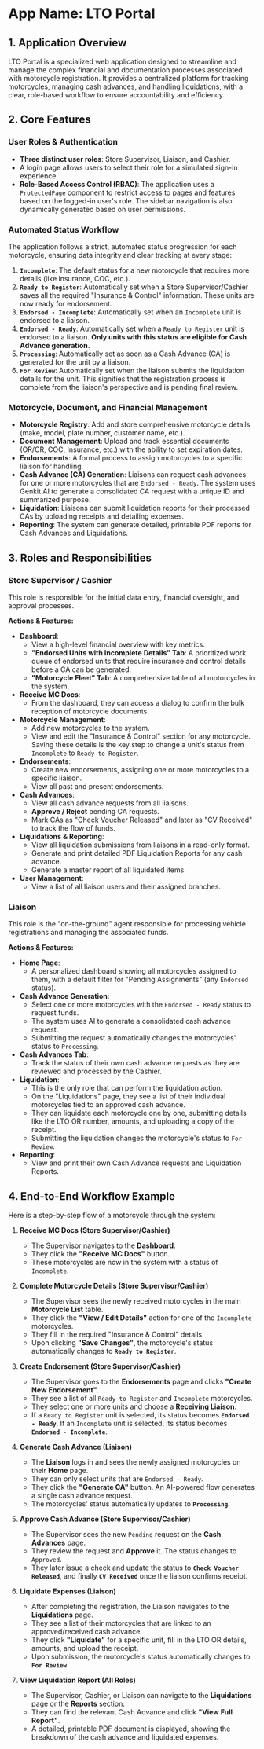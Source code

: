 # App Name: LTO Portal

## 1. Application Overview
LTO Portal is a specialized web application designed to streamline and manage the complex financial and documentation processes associated with motorcycle registration. It provides a centralized platform for tracking motorcycles, managing cash advances, and handling liquidations, with a clear, role-based workflow to ensure accountability and efficiency.

## 2. Core Features

### User Roles & Authentication
- **Three distinct user roles**: Store Supervisor, Liaison, and Cashier.
- A login page allows users to select their role for a simulated sign-in experience.
- **Role-Based Access Control (RBAC)**: The application uses a `ProtectedPage` component to restrict access to pages and features based on the logged-in user's role. The sidebar navigation is also dynamically generated based on user permissions.

### Automated Status Workflow
The application follows a strict, automated status progression for each motorcycle, ensuring data integrity and clear tracking at every stage:
1.  **`Incomplete`**: The default status for a new motorcycle that requires more details (like insurance, COC, etc.).
2.  **`Ready to Register`**: Automatically set when a Store Supervisor/Cashier saves all the required "Insurance & Control" information. These units are now ready for endorsement.
3.  **`Endorsed - Incomplete`**: Automatically set when an `Incomplete` unit is endorsed to a liaison.
4.  **`Endorsed - Ready`**: Automatically set when a `Ready to Register` unit is endorsed to a liaison. **Only units with this status are eligible for Cash Advance generation.**
5.  **`Processing`**: Automatically set as soon as a Cash Advance (CA) is generated for the unit by a liaison.
6.  **`For Review`**: Automatically set when the liaison submits the liquidation details for the unit. This signifies that the registration process is complete from the liaison's perspective and is pending final review.

### Motorcycle, Document, and Financial Management
- **Motorcycle Registry**: Add and store comprehensive motorcycle details (make, model, plate number, customer name, etc.).
- **Document Management**: Upload and track essential documents (OR/CR, COC, Insurance, etc.) with the ability to set expiration dates.
- **Endorsements**: A formal process to assign motorcycles to a specific liaison for handling.
- **Cash Advance (CA) Generation**: Liaisons can request cash advances for one or more motorcycles that are `Endorsed - Ready`. The system uses Genkit AI to generate a consolidated CA request with a unique ID and summarized purpose.
- **Liquidation**: Liaisons can submit liquidation reports for their processed CAs by uploading receipts and detailing expenses.
- **Reporting**: The system can generate detailed, printable PDF reports for Cash Advances and Liquidations.

## 3. Roles and Responsibilities

### Store Supervisor / Cashier
This role is responsible for the initial data entry, financial oversight, and approval processes.

**Actions & Features:**
- **Dashboard**:
  - View a high-level financial overview with key metrics.
  - **"Endorsed Units with Incomplete Details" Tab**: A prioritized work queue of endorsed units that require insurance and control details before a CA can be generated.
  - **"Motorcycle Fleet" Tab**: A comprehensive table of all motorcycles in the system.
- **Receive MC Docs**:
  - From the dashboard, they can access a dialog to confirm the bulk reception of motorcycle documents.
- **Motorcycle Management**:
  - Add new motorcycles to the system.
  - View and edit the "Insurance & Control" section for any motorcycle. Saving these details is the key step to change a unit's status from `Incomplete` to `Ready to Register`.
- **Endorsements**:
  - Create new endorsements, assigning one or more motorcycles to a specific liaison.
  - View all past and present endorsements.
- **Cash Advances**:
  - View all cash advance requests from all liaisons.
  - **Approve / Reject** pending CA requests.
  - Mark CAs as "Check Voucher Released" and later as "CV Received" to track the flow of funds.
- **Liquidations & Reporting**:
  - View all liquidation submissions from liaisons in a read-only format.
  - Generate and print detailed PDF Liquidation Reports for any cash advance.
  - Generate a master report of all liquidated items.
- **User Management**:
  - View a list of all liaison users and their assigned branches.

### Liaison
This role is the "on-the-ground" agent responsible for processing vehicle registrations and managing the associated funds.

**Actions & Features:**
- **Home Page**:
  - A personalized dashboard showing all motorcycles assigned to them, with a default filter for "Pending Assignments" (any `Endorsed` status).
- **Cash Advance Generation**:
  - Select one or more motorcycles with the `Endorsed - Ready` status to request funds.
  - The system uses AI to generate a consolidated cash advance request.
  - Submitting the request automatically changes the motorcycles' status to `Processing`.
- **Cash Advances Tab**:
  - Track the status of their own cash advance requests as they are reviewed and processed by the Cashier.
- **Liquidation**:
  - This is the only role that can perform the liquidation action.
  - On the "Liquidations" page, they see a list of their individual motorcycles tied to an approved cash advance.
  - They can liquidate each motorcycle one by one, submitting details like the LTO OR number, amounts, and uploading a copy of the receipt.
  - Submitting the liquidation changes the motorcycle's status to `For Review`.
- **Reporting**:
  - View and print their own Cash Advance requests and Liquidation Reports.


## 4. End-to-End Workflow Example

Here is a step-by-step flow of a motorcycle through the system:

1.  **Receive MC Docs (Store Supervisor/Cashier)**
    - The Supervisor navigates to the **Dashboard**.
    - They click the **"Receive MC Docs"** button.
    - These motorcycles are now in the system with a status of `Incomplete`.

2.  **Complete Motorcycle Details (Store Supervisor/Cashier)**
    - The Supervisor sees the newly received motorcycles in the main **Motorcycle List** table.
    - They click the **"View / Edit Details"** action for one of the `Incomplete` motorcycles.
    - They fill in the required "Insurance & Control" details.
    - Upon clicking **"Save Changes"**, the motorcycle's status automatically changes to **`Ready to Register`**.

3.  **Create Endorsement (Store Supervisor/Cashier)**
    - The Supervisor goes to the **Endorsements** page and clicks **"Create New Endorsement"**.
    - They see a list of all `Ready to Register` and `Incomplete` motorcycles.
    - They select one or more units and choose a **Receiving Liaison**.
    - If a `Ready to Register` unit is selected, its status becomes **`Endorsed - Ready`**. If an `Incomplete` unit is selected, its status becomes **`Endorsed - Incomplete`**.

4.  **Generate Cash Advance (Liaison)**
    - The **Liaison** logs in and sees the newly assigned motorcycles on their **Home** page.
    - They can only select units that are `Endorsed - Ready`.
    - They click the **"Generate CA"** button. An AI-powered flow generates a single cash advance request.
    - The motorcycles' status automatically updates to **`Processing`**.

5.  **Approve Cash Advance (Store Supervisor/Cashier)**
    - The Supervisor sees the new `Pending` request on the **Cash Advances** page.
    - They review the request and **Approve** it. The status changes to `Approved`.
    - They later issue a check and update the status to **`Check Voucher Released`**, and finally **`CV Received`** once the liaison confirms receipt.

6.  **Liquidate Expenses (Liaison)**
    - After completing the registration, the Liaison navigates to the **Liquidations** page.
    - They see a list of their motorcycles that are linked to an approved/received cash advance.
    - They click **"Liquidate"** for a specific unit, fill in the LTO OR details, amounts, and upload the receipt.
    - Upon submission, the motorcycle's status automatically changes to **`For Review`**.

7.  **View Liquidation Report (All Roles)**
    - The Supervisor, Cashier, or Liaison can navigate to the **Liquidations** page or the **Reports** section.
    - They can find the relevant Cash Advance and click **"View Full Report"**.
    - A detailed, printable PDF document is displayed, showing the breakdown of the cash advance and liquidated expenses.
